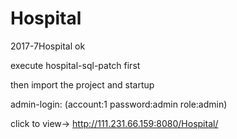 # Hospital
2017-7Hospital
ok

execute hospital-sql-patch first 

then import the project and startup

admin-login: (account:1  password:admin  role:admin)

click to view-> http://111.231.66.159:8080/Hospital/
